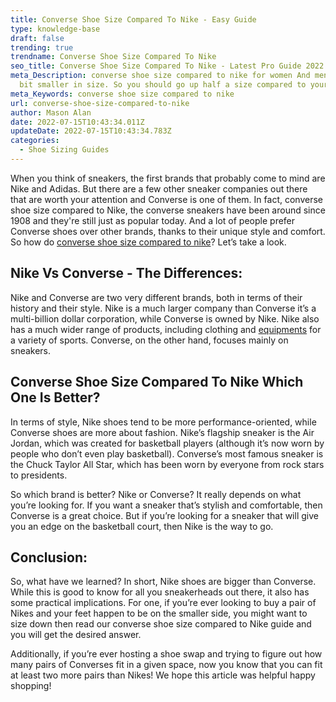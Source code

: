 ```yaml
---
title: Converse Shoe Size Compared To Nike - Easy Guide
type: knowledge-base
draft: false
trending: true
trendname: Converse Shoe Size Compared To Nike
seo_title: Converse Shoe Size Compared To Nike - Latest Pro Guide 2022
meta_Description: converse shoe size compared to nike for women And men's are a
  bit smaller in size. So you should go up half a size compared to your Nike.
meta_Keywords: converse shoe size compared to nike
url: converse-shoe-size-compared-to-nike
author: Mason Alan
date: 2022-07-15T10:43:34.011Z
updateDate: 2022-07-15T10:43:34.783Z
categories:
  - Shoe Sizing Guides
---
```

When you think of sneakers, the first brands that probably come to mind are Nike and Adidas. But there are a few other sneaker companies out there that are worth your attention and Converse is one of them. In fact, converse shoe size compared to Nike, the converse sneakers have been around since 1908 and they're still just as popular today. And a lot of people prefer Converse shoes over other brands, thanks to their unique style and comfort. So how do <a href="https://shoesspy.com/converse-shoe-size-compared-to-nike/" target="_blank" rel="noopener">converse shoe size compared to nike</a>? Let’s take a look.

## **Nike Vs Converse - The Differences:**

Nike and Converse are two very different brands, both in terms of their history and their style. Nike is a much larger company than Converse it’s a multi-billion dollar corporation, while Converse is owned by Nike. Nike also has a much wider range of products, including clothing and <a href="https://en.wikipedia.org/wiki/Equipment" target="_blank" rel="nofollow" rel="noopener">equipments</a> for a variety of sports. Converse, on the other hand, focuses mainly on sneakers.

## **Converse Shoe Size Compared To Nike Which One Is Better?**

In terms of style, Nike shoes tend to be more performance-oriented, while Converse shoes are more about fashion. Nike’s flagship sneaker is the Air Jordan, which was created for basketball players (although it’s now worn by people who don’t even play basketball). Converse’s most famous sneaker is the Chuck Taylor All Star, which has been worn by everyone from rock stars to presidents.

So which brand is better? Nike or Converse? It really depends on what you’re looking for. If you want a sneaker that’s stylish and comfortable, then Converse is a great choice. But if you’re looking for a sneaker that will give you an edge on the basketball court, then Nike is the way to go.

## **Conclusion:**

So, what have we learned? In short, Nike shoes are bigger than Converse. While this is good to know for all you sneakerheads out there, it also has some practical implications. For one, if you’re ever looking to buy a pair of Nikes and your feet happen to be on the smaller side, you might want to size down then read our converse shoe size compared to Nike guide and you will get the desired answer. 

Additionally, if you’re ever hosting a shoe swap and trying to figure out how many pairs of Converses fit in a given space, now you know that you can fit at least two more pairs than Nikes! We hope this article was helpful happy shopping!